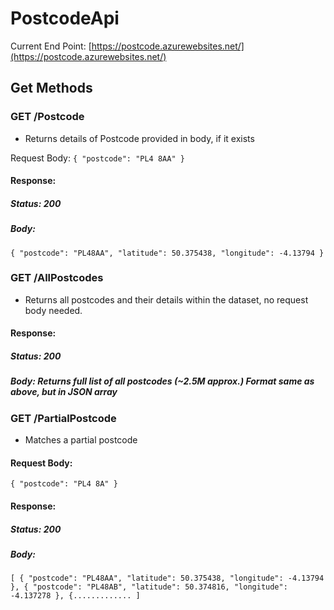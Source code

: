 # PostcodeApi

Current End Point: [https://postcode.azurewebsites.net/](https://postcode.azurewebsites.net/)

## Get Methods

### GET /Postcode
- Returns details of Postcode provided in body, if it exists

Request Body:
`{
  "postcode": "PL4 8AA"
}`

#### Response: 
##### Status: 200
##### Body:
`{
    "postcode": "PL48AA",
    "latitude": 50.375438,
    "longitude": -4.13794
}`

### GET /AllPostcodes
- Returns all postcodes and their details within the dataset, no request body needed.

#### Response: 
##### Status: 200
##### Body: Returns full list of all postcodes (~2.5M approx.) Format same as above, but in JSON array

### GET /PartialPostcode
- Matches a partial postcode

#### Request Body:
`{
  "postcode": "PL4 8A"
}`

#### Response:
##### Status: 200
##### Body: 
`[
    {
        "postcode": "PL48AA",
        "latitude": 50.375438,
        "longitude": -4.13794
    },
    {
        "postcode": "PL48AB",
        "latitude": 50.374816,
        "longitude": -4.137278
    },
    {.............
]`
